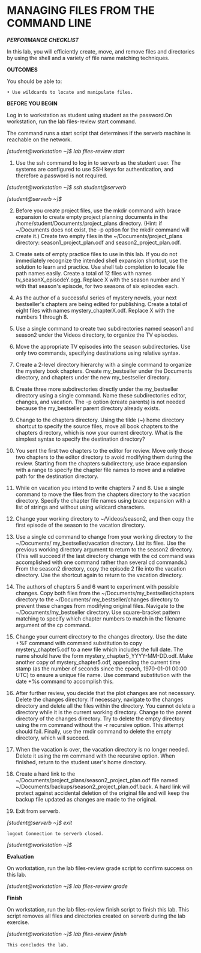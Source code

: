 # MANAGING FILES FROM THE COMMAND LINE #

***PERFORMANCE CHECKLIST***

In this lab, you will efficiently create, move, and remove files and directories by using 
the shell and a variety of file name matching techniques.
 
 **OUTCOMES**
 
  You should be able to:

    • Use wildcards to locate and manipulate files. 

**BEFORE YOU BEGIN** 

   Log in to workstation as student using student as the password.On workstation, run the lab files-review start command. 
    
   The command runs a start script that determines if the serverb machine is reachable on the network. 

*[student@workstation ~]$ lab files-review start*

1. Use the ssh command to log in to serverb as the student user. The systems are configured to use
    SSH keys for authentication, and therefore a password is not required.
    
*[student@workstation ~]$ ssh student@serverb* 

*[student@serverb ~]$*

2. Before you create project files, use the mkdir command with brace expansion to create empty project planning documents in the /home/student/Documents/project_plans directory. (Hint: if    ~/Documents does not exist, the -p option for the mkdir command will create it.)
Create two empty files in the ~/Documents/project_plans directory: season1_project_plan.odf and season2_project_plan.odf.

3. Create sets of empty practice files to use in this lab. If you do not immediately recognize the intended shell expansion shortcut, use the solution to learn and practice. Use shell tab completion to locate file path names easily.
Create a total of 12 files with names tv_seasonX_episodeY.ogg. Replace X with the season number and Y with that season's episode, for two seasons of six episodes each.

4. As the author of a successful series of mystery novels, your next bestseller's chapters are being edited for publishing. Create a total of eight files with names mystery_chapterX.odf. Replace X with the numbers 1 through 8. 

5. Use a single command to create two subdirectories named season1 and season2 under the Videos directory, to organize the TV episodes. 

6. Move the appropriate TV episodes into the season subdirectories. Use only two commands, specifying destinations using relative syntax.

7. Create a 2-level directory hierarchy with a single command to organize the mystery book chapters. Create my_bestseller under the Documents directory, and chapters under the new 
my_bestseller directory.

8. Create three more subdirectories directly under the my_bestseller directory using a single command. Name these subdirectories editor, changes, and vacation. The -p option (create parents) is not needed because the my_bestseller parent directory already exists.

9. Change to the chapters directory. Using the tilde (~) home directory shortcut to specify the source files, move all book chapters to the chapters directory, which is now your current directory. What is the simplest syntax to specify the destination directory?

10. You sent the first two chapters to the editor for review. Move only those two chapters to the editor directory to avoid modifying them during the review. Starting from the chapters subdirectory, use brace expansion with a range to specify the chapter file names to move and a relative path for the destination directory.

11. While on vacation you intend to write chapters 7 and 8. Use a single command to move the files from the chapters directory to the vacation directory. Specify the chapter file names using brace expansion with a list of strings and without using wildcard characters.

12. Change your working directory to ~/Videos/season2, and then copy the first episode of the season to the vacation directory.

13. Use a single cd command to change from your working directory to the ~/Documents/ my_bestseller/vacation directory. List its files. Use the previous working directory argument to return to the season2 directory. (This will succeed if the last directory change with the cd command was accomplished with one command rather than several cd commands.) From the season2 directory, copy the episode 2 file into the vacation directory. Use the shortcut again to return to the vacation directory.

14. The authors of chapters 5 and 6 want to experiment with possible changes. Copy both files from the ~/Documents/my_bestseller/chapters directory to the ~/Documents/ my_bestseller/changes directory to prevent these changes from modifying original files. Navigate to the ~/Documents/my_bestseller directory. Use square-bracket pattern matching to specify which chapter numbers to match in the filename argument of the cp command.

15. Change your current directory to the changes directory.
Use the date +%F command with command substitution to copy mystery_chapter5.odf to a new file which includes the full date. The name should have the form mystery_chapter5_YYYY-MM-DD.odf. 
Make another copy of mystery_chapter5.odf, appending the current time stamp (as the number of seconds since the epoch, 1970-01-01 00:00 UTC) to ensure a unique file name. Use command substitution with the date +%s command to accomplish this. 

16. After further review, you decide that the plot changes are not necessary. Delete the changes directory.
 If necessary, navigate to the changes directory and delete all the files within the directory. You cannot delete a directory while it is the current working directory. Change to the parent directory of the changes directory. Try to delete the empty directory using the rm command without the -r recursive option. This attempt should fail. Finally, use the rmdir command to delete the empty directory, which will succeed. 

17. When the vacation is over, the vacation directory is no longer needed. Delete it using the rm command with the recursive option.
When finished, return to the student user's home directory.

18. Create a hard link to the ~/Documents/project_plans/season2_project_plan.odf file named ~/Documents/backups/season2_project_plan.odf.back. A hard link will protect against accidental deletion of the original file and will keep the backup file updated as changes are made to the original.

19. Exit from serverb.

*[student@serverb ~]$ exit*

`logout Connection to serverb closed.`

*[student@workstation ~]$*

**Evaluation**

   On workstation, run the lab files-review grade script to confirm success on this lab. 

*[student@workstation ~]$ lab files-review grade* 

**Finish**

On workstation, run the lab files-review finish script to finish this lab. 
This script removes all files and directories created on serverb during the lab exercise. 

*[student@workstation ~]$ lab files-review finish*

    This concludes the lab. 
